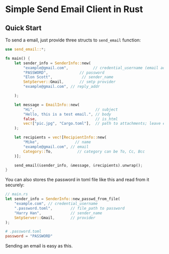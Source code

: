 # Simple Send Email Client in Rust

## Quick Start 

To send a email, just provide three structs to `send_email` function:

```rust 
use send_email::*;

fn main() {
    let sender_info = SenderInfo::new(
        "example@gmail.com",           // credential_username (email address)
        "PASSWORD",              // password
        "Elon Scott",             // sender_name
        SmtpServer::Gmail,       // smtp provider
        "example@gmail.com", // reply_addr

    );

    let message = EmailInfo::new(
        "Hi",                           // subject
        "Hello, this is a test email.", // body
        false,                          // is_html
        vec!["pic.jpg", "Cargo.toml"],  // path to attachments; leave empty if no attachment
    );

    let recipients = vec![RecipientInfo::new(
        "Mike",                // name
        "example@gmail.com", // email
        Category::To,           // category can be To, Cc, Bcc
    )];

    send_email(&sender_info, &message, &recipients).unwrap();
}
```

You can also stores the password in toml file like this and read from it securely: 

```rust
// main.rs
let sender_info = SenderInfo::new_passwd_from_file(
    "example.com", // credential_username
    ".password.toml",        // file_path to password
    "Harry Han",             // sender_name
    SmtpServer::Gmail,       // provider
);
```

```toml
# .password.toml
password = "PASSWORD"
```
Sending an email is easy as this. 
